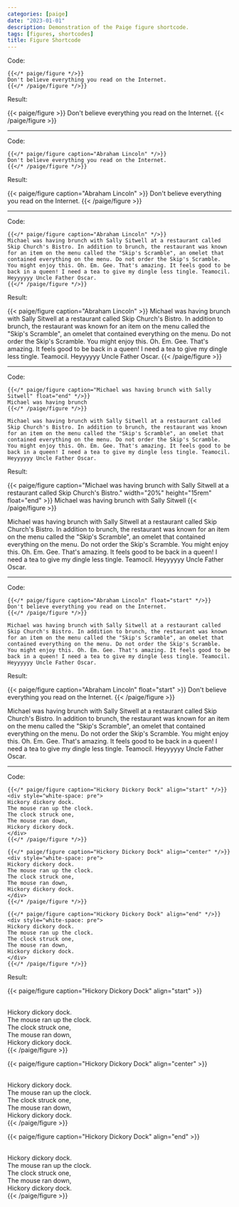 ```yaml
---
categories: [paige]
date: "2023-01-01"
description: Demonstration of the Paige figure shortcode.
tags: [figures, shortcodes]
title: Figure Shortcode
---
```


Code:

```go-text-template
{{</* paige/figure */>}}
Don't believe everything you read on the Internet.
{{</* /paige/figure */>}}
```

Result:

{{< paige/figure >}}
Don't believe everything you read on the Internet.
{{< /paige/figure >}}

---

Code:

```go-text-template
{{</* paige/figure caption="Abraham Lincoln" */>}}
Don't believe everything you read on the Internet.
{{</* /paige/figure */>}}
```

Result:

{{< paige/figure caption="Abraham Lincoln" >}}
Don't believe everything you read on the Internet.
{{< /paige/figure >}}

---

Code:

```go-text-template
{{</* paige/figure caption="Abraham Lincoln" */>}}
Michael was having brunch with Sally Sitwell at a restaurant called Skip Church's Bistro. In addition to brunch, the restaurant was known for an item on the menu called the "Skip's Scramble", an omelet that contained everything on the menu. Do not order the Skip's Scramble. You might enjoy this. Oh. Em. Gee. That's amazing. It feels good to be back in a queen! I need a tea to give my dingle less tingle. Teamocil. Heyyyyyy Uncle Father Oscar.
{{</* /paige/figure */>}}
```

Result:

{{< paige/figure caption="Abraham Lincoln" >}}
Michael was having brunch with Sally Sitwell at a restaurant called Skip Church's Bistro. In addition to brunch, the restaurant was known for an item on the menu called the "Skip's Scramble", an omelet that contained everything on the menu. Do not order the Skip's Scramble. You might enjoy this. Oh. Em. Gee. That's amazing. It feels good to be back in a queen! I need a tea to give my dingle less tingle. Teamocil. Heyyyyyy Uncle Father Oscar.
{{< /paige/figure >}}

---

Code:

```go-text-template
{{</* paige/figure caption="Michael was having brunch with Sally Sitwell" float="end" */>}}
Michael was having brunch
{{</* /paige/figure */>}}

Michael was having brunch with Sally Sitwell at a restaurant called Skip Church's Bistro. In addition to brunch, the restaurant was known for an item on the menu called the "Skip's Scramble", an omelet that contained everything on the menu. Do not order the Skip's Scramble. You might enjoy this. Oh. Em. Gee. That's amazing. It feels good to be back in a queen! I need a tea to give my dingle less tingle. Teamocil. Heyyyyyy Uncle Father Oscar.
```

Result:

{{< paige/figure caption="Michael was having brunch with Sally Sitwell at a restaurant called Skip Church's Bistro." width="20%" height="15rem" float="end" >}}
Michael was having brunch with Sally Sitwell
{{< /paige/figure >}}

Michael was having brunch with Sally Sitwell at a restaurant called Skip Church's Bistro. In addition to brunch, the restaurant was known for an item on the menu called the "Skip's Scramble", an omelet that contained everything on the menu. Do not order the Skip's Scramble. You might enjoy this. Oh. Em. Gee. That's amazing. It feels good to be back in a queen! I need a tea to give my dingle less tingle. Teamocil. Heyyyyyy Uncle Father Oscar.

---

Code:

```go-text-template
{{</* paige/figure caption="Abraham Lincoln" float="start" */>}}
Don't believe everything you read on the Internet.
{{</* /paige/figure */>}}

Michael was having brunch with Sally Sitwell at a restaurant called Skip Church's Bistro. In addition to brunch, the restaurant was known for an item on the menu called the "Skip's Scramble", an omelet that contained everything on the menu. Do not order the Skip's Scramble. You might enjoy this. Oh. Em. Gee. That's amazing. It feels good to be back in a queen! I need a tea to give my dingle less tingle. Teamocil. Heyyyyyy Uncle Father Oscar.
```

Result:

{{< paige/figure caption="Abraham Lincoln" float="start" >}}
Don't believe everything you read on the Internet.
{{< /paige/figure >}}

Michael was having brunch with Sally Sitwell at a restaurant called Skip Church's Bistro. In addition to brunch, the restaurant was known for an item on the menu called the "Skip's Scramble", an omelet that contained everything on the menu. Do not order the Skip's Scramble. You might enjoy this. Oh. Em. Gee. That's amazing. It feels good to be back in a queen! I need a tea to give my dingle less tingle. Teamocil. Heyyyyyy Uncle Father Oscar.

---

Code:

```go-text-template
{{</* paige/figure caption="Hickory Dickory Dock" align="start" */>}}
<div style="white-space: pre">
Hickory dickory dock.
The mouse ran up the clock.
The clock struck one,
The mouse ran down,
Hickory dickory dock.
</div>
{{</* /paige/figure */>}}

{{</* paige/figure caption="Hickory Dickory Dock" align="center" */>}}
<div style="white-space: pre">
Hickory dickory dock.
The mouse ran up the clock.
The clock struck one,
The mouse ran down,
Hickory dickory dock.
</div>
{{</* /paige/figure */>}}

{{</* paige/figure caption="Hickory Dickory Dock" align="end" */>}}
<div style="white-space: pre">
Hickory dickory dock.
The mouse ran up the clock.
The clock struck one,
The mouse ran down,
Hickory dickory dock.
</div>
{{</* /paige/figure */>}}
```

Result:

{{< paige/figure caption="Hickory Dickory Dock" align="start" >}}
<div style="white-space: pre">
Hickory dickory dock.
The mouse ran up the clock.
The clock struck one,
The mouse ran down,
Hickory dickory dock.
</div>
{{< /paige/figure >}}

{{< paige/figure caption="Hickory Dickory Dock" align="center" >}}
<div style="white-space: pre">
Hickory dickory dock.
The mouse ran up the clock.
The clock struck one,
The mouse ran down,
Hickory dickory dock.
</div>
{{< /paige/figure >}}

{{< paige/figure caption="Hickory Dickory Dock" align="end" >}}
<div style="white-space: pre">
Hickory dickory dock.
The mouse ran up the clock.
The clock struck one,
The mouse ran down,
Hickory dickory dock.
</div>
{{< /paige/figure >}}
